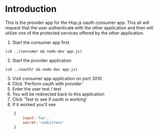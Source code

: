 # Introduction

This is the provider app for the Hop.js oauth consumer app. This all will request that the user authenticate with the other application
and then will utilize one of the protected services offered by the other application. 

1. Start the consumer app first 

```shell
(cd ../consumer && node-dev app.js)
``` 

2. Start the provider application 

```shell
(cd ../oauth/ && node-dev app.js)
```

3. Visit consumer app application on port 3010
4. Click 'Perform oauth with provider'
5. Enter the user test / test
6. You will be redirected back to this application
7. Click 'Test to see if oauth is working'
8. If it worked you'll see

```javascript
	{ 
		input:'foo',
		secret:'redkittens'
	}
```
